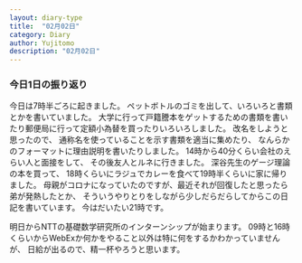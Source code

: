 ```yaml
---
layout: diary-type
title:  "02月02日"
category: Diary
author: Yujitomo
description: "02月02日"
---
```



### 今日1日の振り返り

今日は7時半ごろに起きました。
ペットボトルのゴミを出して、いろいろと書類とかを書いていました。
大学に行って戸籍謄本をゲットするための書類を書いたり郵便局に行って定額小為替を買ったりいろいろしました。
改名をしようと思ったので、
通称名を使っていることを示す書類を適当に集めたり、
なんらかのフォーマットに理由説明を書いたりしました。
14時から40分くらい会社のえらい人と面接をして、
その後友人とルネに行きました。
深谷先生のゲージ理論の本を買って、
18時くらいにラジュでカレーを食べて19時半くらいに家に帰りました。
母親がコロナになっていたのですが、最近それが回復したと思ったら弟が発熱したとか、
そういうやりとりをしながら少しだらだらしてからこの日記を書いています。
今はだいたい21時です。

明日からNTTの基礎数学研究所のインターンシップが始まります。
09時と16時くらいからWebExか何かをやること以外は特に何をするかわかっていませんが、
日給が出るので、精一杯やろうと思います。
